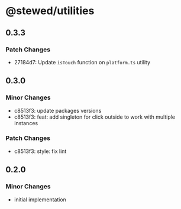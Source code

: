 # @stewed/utilities

## 0.3.3

### Patch Changes

- 27184d7: Update `isTouch` function on `platform.ts` utility


## 0.3.0

### Minor Changes

- c8513f3: update packages versions
- c8513f3: feat: add singleton for click outside to work with multiple instances

### Patch Changes

- c8513f3: style: fix lint

## 0.2.0

### Minor Changes

- initial implementation
